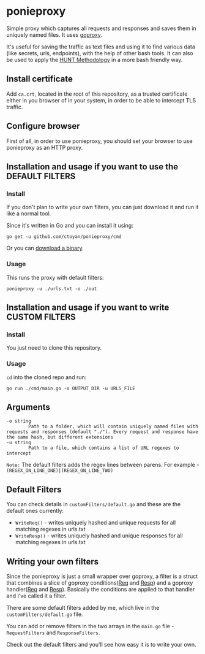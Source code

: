 # ponieproxy
Simple proxy which captures all requests and responses and saves them in uniquely named files.
It uses [goproxy](https://github.com/elazarl/goproxy).

It's useful for saving the traffic as text files and using it to find various data (like secrets, urls, endpoints), with the help of other bash tools.
It can also be used to apply the [HUNT Methodology](https://github.com/bugcrowd/HUNT) in a more bash friendly way.

## Install certificate
Add `ca.crt`, located in the root of this repository, as a trusted certificate either in you browser of in your system, in order to be able to intercept TLS traffic.

## Configure browser
First of all, in order to use ponieproxy, you should set your browser to use ponieproxy as an HTTP proxy.

## Installation and usage if you want to use the DEFAULT FILTERS
### Install
If you don't plan to write your own filters, you can just download it and run it like a normal tool.

Since it's written in Go and you can install it using:

```
go get -u github.com/ctoyan/ponieproxy/cmd
```

Or you can [download a binary](https://github.com/ctoyan/ponieproxy/releases).

### Usage
This runs the proxy with default filters:

`ponieproxy -u ./urls.txt -o ./out`


## Installation and usage if you want to write CUSTOM FILTERS
### Install
You just need to clone this repository.

### Usage
`cd` into the cloned repo and run:
```
go run ./cmd/main.go -o OUTPUT_DIR -u URLS_FILE
```

## Arguments
```
-o string
    	Path to a folder, which will contain uniquely named files with requests and responses (default "./"). Every request and response have the same hash, but different extensions
-u string
    	Path to a file, which contains a list of URL regexes to intercept
```

`Note:` The default filters adds the regex lines between parens. For example - `(REGEX_ON_LINE_ONE)|(REGEX_ON_LINE_TWO)`

## Default Filters
You can check details in `customFilters/default.go` and these are the default ones currently:

- `WriteReq()` - writes uniquely hashed and unique requests for all matching regexes in urls.txt
- `WriteResp()` - writes uniquely hashed and unique responses for all matching regexes in urls.txt

## Writing your own filters
Since the ponieproxy is just a small wrapper over goproxy, a filter is a struct that combines a slice of goproxy conditions([Req](https://godoc.org/gopkg.in/elazarl/goproxy.v1#ReqCondition) and [Resp](https://godoc.org/gopkg.in/elazarl/goproxy.v1#RespCondition)) and a goproxy handler([Req](https://godoc.org/gopkg.in/elazarl/goproxy.v1#FuncReqHandler) and [Resp](https://godoc.org/gopkg.in/elazarl/goproxy.v1#FuncRespHandler)). Basically the conditions are applied to that handler and I've called it a filter.

There are some default filters added by me, which live in the `customFilters/default.go` file.

You can add or remove filters in the two arrays in the `main.go` file - `RequestFilters` and `ResponseFilters`.

Check out the default filters and you'll see how easy it is to write your own.
